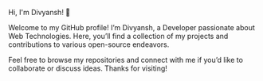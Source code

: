 Hi, I'm Divyansh! 👋

Welcome to my GitHub profile! I’m Divyansh, a Developer passionate about Web Technologies. Here, you’ll find a collection of my projects and contributions to various open-source endeavors.

Feel free to browse my repositories and connect with me if you’d like to collaborate or discuss ideas. Thanks for visiting!

